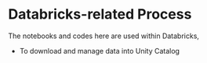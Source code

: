 # Databricks-related Process
The notebooks and codes here are used within Databricks, 
 * To download and manage data into Unity Catalog